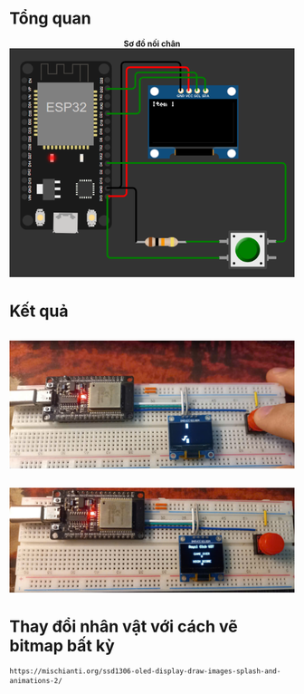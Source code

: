 # Tổng quan
<p align="center">
  <b>Sơ đồ nối chân</b><br>
  <img src="3.png" alt="Mô tả hình ảnh 1" width="600"/>
</p>

</p>

# Kết quả 
<p align="center">
  <b></b><br>
  <img src="1.jpg" alt="Mô tả hình ảnh 1" width="600"/>
</p>
<p align="center">
  <b></b><br>
  <img src="2.jpg" alt="Mô tả hình ảnh 1" width="600"/>
</p>

# Thay đổi nhân vật với cách vẽ bitmap bất kỳ 
```https://mischianti.org/ssd1306-oled-display-draw-images-splash-and-animations-2/```
